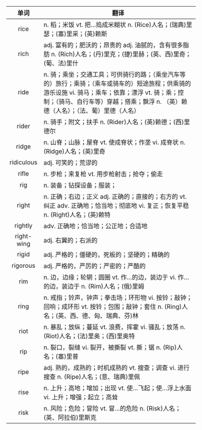 |单词|翻译  |
|:--:|--| 
|	rice  		|		n. 稻；米饭 vt. 把…捣成米糊状 n. (Rice)人名；(瑞典)里瑟；(塞)里采；(英)赖斯	|		
|	rich  		|		adj. 富有的；肥沃的；昂贵的 adj. 油腻的，含有很多脂肪 n. (Rich)人名；(丹)里克；(捷)里赫；(英、西)里奇；(葡、法)里什	|		
|	ride  		|		n. 骑；乘坐；交通工具；可供骑行的路；（乘坐汽车等的）旅行；乘骑；（乘车或骑车的）短途旅程；供乘骑的游乐设施 vi. 骑马；乘车；依靠；漂浮 vt. 骑；乘；控制；（骑马、自行车等）穿越；搭乘；飘浮 n. （英）赖德（人名）；（法、葡）里德（人名）	|		
|	rider  		|		n. 骑手；附文；扶手 n. (Rider)人名；(英)赖德；(西)里德尔	|		
|	ridge  		|		n. 山脊；山脉；屋脊 vt. 使成脊状；作垄 vi. 成脊状 n. (Ridge)人名；(英)里奇	|		
|	ridiculous  		|		adj. 可笑的；荒谬的	|		
|	rifle  		|		n. 步枪；来复枪 vt. 用步枪射击；抢夺；偷走	|		
|	rig  		|		n. 装备；钻探设备；服装；	|		
|	right  		|		n. 正确；右边；正义 adj. 正确的；直接的；右方的 vt. 纠正 adv. 正确地；恰当地；彻底地 vi. 复正；恢复平稳 n. (Right)人名；(英)赖特	|		
|	rightly  		|		adv. 正确地；恰当地；公正地；合适地	|		
|	right-wing  		|		adj. 右翼的；右派的	|		
|	rigid  		|		adj. 严格的；僵硬的，死板的；坚硬的；精确的	|		
|	rigorous  		|		adj. 严格的，严厉的；严密的；严酷的	|		
|	rim  		|		n. 边，边缘；轮辋；圆圈 vt. 作…的边，装边于 vi. 作…的边，装边于 n. (Rim)人名；(俄)里姆	|		
|	ring  		|		n. 戒指；铃声，钟声；拳击场；环形物 vi. 按铃；敲钟；回响；成环形 vt. 按铃；包围；敲钟；套住 n. (Ring)人名；(英、西、德、匈、瑞典、芬)林	|		
|	riot  		|		n. 暴乱；放纵；蔓延 vt. 浪费，挥霍 vi. 骚乱；放荡 n. (Riot)人名；(法)里奥；(西)里奥特	|		
|	rip  		|		n. 裂口，裂缝 vi. 裂开，被撕裂 vt. 撕；锯 n. (Rip)人名；(塞)里普	|		
|	ripe  		|		adj. 熟的，成熟的；时机成熟的 vt. 搜查；调查 vi. 进行搜查 n. (Ripe)人名；(意、瑞典)里佩	|		
|	rise  		|		n. 上升；高地；增加；出现 vt. 使…飞起；使…浮上水面 vi. 上升；增强；起立；高耸	|		
|	risk  		|		n. 风险；危险；冒险 vt. 冒…的危险 n. (Risk)人名；(英、阿拉伯)里斯克	|		
